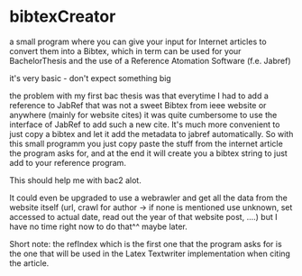 # bibtexCreator
a small program where you can give your input for Internet articles to convert them into a Bibtex, which in term can be used for your BachelorThesis and the use of a Reference Atomation Software (f.e. Jabref)

it's very basic - don't expect something big

the problem with my first bac thesis was that everytime I had to add a reference to JabRef that was not a sweet Bibtex from ieee website or anywhere (mainly for website cites)
it was quite cumbersome to use the interface of JabRef to add such a new cite.
It's much more convenient to just copy a bibtex and let it add the metadata to jabref automatically.
So with this small programm you just copy paste the stuff from the internet article the program asks for, and at the end it will create you a bibtex string to just add to your
reference program.

This should help me with bac2 alot.

It could even be upgraded to use a webrawler and get all the data from the website itself (url, crawl for author -> if none is mentioned use unknown, set accessed to actual date,
read out the year of that website post, ....)  but I have no time right now to do that^^ maybe later.

Short note:    the refIndex which is the first one that the program asks for is the one that will be used in the Latex Textwriter implementation when citing the article.
